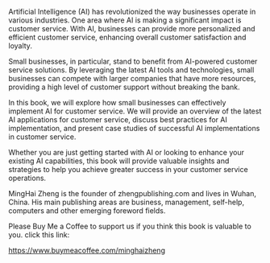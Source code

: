 
Artificial Intelligence (AI) has revolutionized the way businesses operate in various industries. One area where AI is making a significant impact is customer service. With AI, businesses can provide more personalized and efficient customer service, enhancing overall customer satisfaction and loyalty.

Small businesses, in particular, stand to benefit from AI-powered customer service solutions. By leveraging the latest AI tools and technologies, small businesses can compete with larger companies that have more resources, providing a high level of customer support without breaking the bank.

In this book, we will explore how small businesses can effectively implement AI for customer service. We will provide an overview of the latest AI applications for customer service, discuss best practices for AI implementation, and present case studies of successful AI implementations in customer service.

Whether you are just getting started with AI or looking to enhance your existing AI capabilities, this book will provide valuable insights and strategies to help you achieve greater success in your customer service operations.

MingHai Zheng is the founder of zhengpublishing.com and lives in Wuhan, China. His main publishing areas are business, management, self-help, computers and other emerging foreword fields.

Please Buy Me a Coffee to support us if you think this book is valuable to you. click this link:

https://www.buymeacoffee.com/minghaizheng
